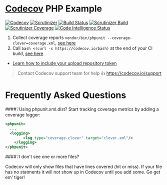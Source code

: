 [Codecov][1] PHP Example
========================
[![Codecov](https://img.shields.io/codecov/c/github/dedevillela/example-php.svg)]() [![Scrutinizer](https://img.shields.io/scrutinizer/g/dedevillela/example-php.svg)]() [![Build Status](https://travis-ci.org/dedevillela/example-php.svg?branch=master)](https://travis-ci.org/dedevillela/example-php) [![Scrutinizer Build](https://img.shields.io/scrutinizer/build/g/dedevillela/example-php.svg)]() [![Scrutinizer Coverage](https://img.shields.io/scrutinizer/coverage/g/dedevillela/example-php.svg)]() [![Code Intelligence Status](https://scrutinizer-ci.com/g/dedevillela/example-php/badges/code-intelligence.svg?b=master)](https://scrutinizer-ci.com/code-intelligence)

1. Collect coverage reports `vendor/bin/phpunit --coverage-clover=coverage.xml`, [see here][2]
2. Call `bash <(curl -s https://codecov.io/bash)` at the end of your CI build, [see here][3]
  - [Learn how to include your upload repository token][4]

> Contact Codecov support team for help :thumbsup: https://codecov.io/support

# Frequently Asked Questions

####❔Using phpunit.xml.dist?
Start tracking coverage metrics by adding a coverage logger:

```xml
<phpunit>
  ...
  <logging>
        <log type="coverage-clover" target="clover.xml"/>
    </logging>
</phpunit>
```

####❔I don't see one or more files?

Codecov will only show files that have lines covered (hit or miss). If your file has no statments it will not show up in Codecov until you add some. Go get em' tiger!


[1]: https://codecov.io/
[2]: https://github.com/codecov/example-php/blob/master/.travis.yml#L15
[3]: https://github.com/codecov/example-php/blob/master/.travis.yml#L18
[4]: http://docs.codecov.io/docs/about-the-codecov-bash-uploader#section-upload-token
